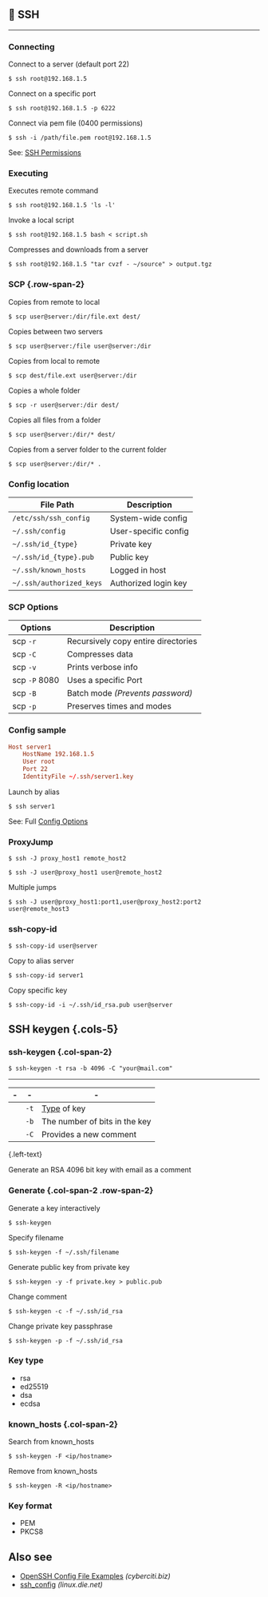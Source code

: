 ## :tada: SSH
---------------

### Connecting
Connect to a server (default port 22)
```shell script
$ ssh root@192.168.1.5
```
Connect on a specific port
```shell script
$ ssh root@192.168.1.5 -p 6222
```
Connect via pem file (0400 permissions)
```shell script
$ ssh -i /path/file.pem root@192.168.1.5
```
See: [SSH Permissions](/chmod#ssh-permissions)

### Executing
Executes remote command
```shell script
$ ssh root@192.168.1.5 'ls -l'
```
Invoke a local script
```shell script
$ ssh root@192.168.1.5 bash < script.sh
```
Compresses and downloads from a server
```shell script {.wrap}
$ ssh root@192.168.1.5 "tar cvzf - ~/source" > output.tgz
```



### SCP {.row-span-2}

Copies from remote to local
```shell script
$ scp user@server:/dir/file.ext dest/
```
Copies between two servers
```shell script
$ scp user@server:/file user@server:/dir
```
Copies from local to remote 
```shell script
$ scp dest/file.ext user@server:/dir
```
Copies a whole folder
```shell script
$ scp -r user@server:/dir dest/
```
Copies all files from a folder
```shell script
$ scp user@server:/dir/* dest/
```
Copies from a server folder to the current folder
```shell script
$ scp user@server:/dir/* .
```


### Config location
| File Path                | Description          |
| ------------------------ | -------------------- |
| `/etc/ssh/ssh_config`    | System-wide config   |
| `~/.ssh/config`          | User-specific config |
| `~/.ssh/id_{type}`       | Private key          |
| `~/.ssh/id_{type}.pub`   | Public key           |
| `~/.ssh/known_hosts`     | Logged in host       |
| `~/.ssh/authorized_keys` | Authorized login key |


### SCP Options

| Options       | Description                                    |
| ------------- | ---------------------------------------------- |
| scp `-r`      | <yel>R</yel>ecursively copy entire directories |
| scp `-C`      | <yel>C</yel>ompresses data                     |
| scp `-v`      | Prints <yel>v</yel>erbose info                 |
| scp `-P` 8080 | Uses a specific <yel>P</yel>ort                |
| scp `-B`      | <yel>B</yel>atch mode _(Prevents password)_    |
| scp `-p`      | <yel>P</yel>reserves times and modes           |


### Config sample

```toml
Host server1 
    HostName 192.168.1.5
    User root
    Port 22
    IdentityFile ~/.ssh/server1.key
```

Launch by alias
```shell script
$ ssh server1
```
See: Full [Config Options](https://linux.die.net/man/5/ssh_config)



### ProxyJump

```shell script
$ ssh -J proxy_host1 remote_host2
```

```shell script {.wrap}
$ ssh -J user@proxy_host1 user@remote_host2
```

Multiple jumps
```shell script {.wrap}
$ ssh -J user@proxy_host1:port1,user@proxy_host2:port2 user@remote_host3
```

### ssh-copy-id
```shell script {.wrap}
$ ssh-copy-id user@server
```

Copy to alias server
```shell script {.wrap}
$ ssh-copy-id server1
```

Copy specific key
```shell script {.wrap}
$ ssh-copy-id -i ~/.ssh/id_rsa.pub user@server
```



SSH keygen {.cols-5}
---------------

### ssh-keygen {.col-span-2}

```shell script
$ ssh-keygen -t rsa -b 4096 -C "your@mail.com" 
```
----
| -   | -    | -                             |
| --- | ---- | ----------------------------- |
|     | `-t` | [Type](#key-type) of key      |
|     | `-b` | The number of bits in the key |
|     | `-C` | Provides a new comment        |
{.left-text}

Generate an RSA 4096 bit key with email as a comment


### Generate {.col-span-2 .row-span-2}

Generate a key interactively
```shell script
$ ssh-keygen
```

Specify filename
```shell script
$ ssh-keygen -f ~/.ssh/filename
```

Generate public key from private key
```shell script
$ ssh-keygen -y -f private.key > public.pub
```

Change comment
```shell script
$ ssh-keygen -c -f ~/.ssh/id_rsa
```

Change private key passphrase 
```shell script
$ ssh-keygen -p -f ~/.ssh/id_rsa
```


### Key type

- rsa
- ed25519
- dsa
- ecdsa



### known_hosts {.col-span-2}

Search from known_hosts
```shell script
$ ssh-keygen -F <ip/hostname>
```

Remove from known_hosts
```shell script
$ ssh-keygen -R <ip/hostname>
```


### Key format

- PEM 
- PKCS8


Also see
--------

- [OpenSSH Config File Examples](https://www.cyberciti.biz/faq/create-ssh-config-file-on-linux-unix/) _(cyberciti.biz)_
- [ssh_config](https://linux.die.net/man/5/ssh_config) _(linux.die.net)_